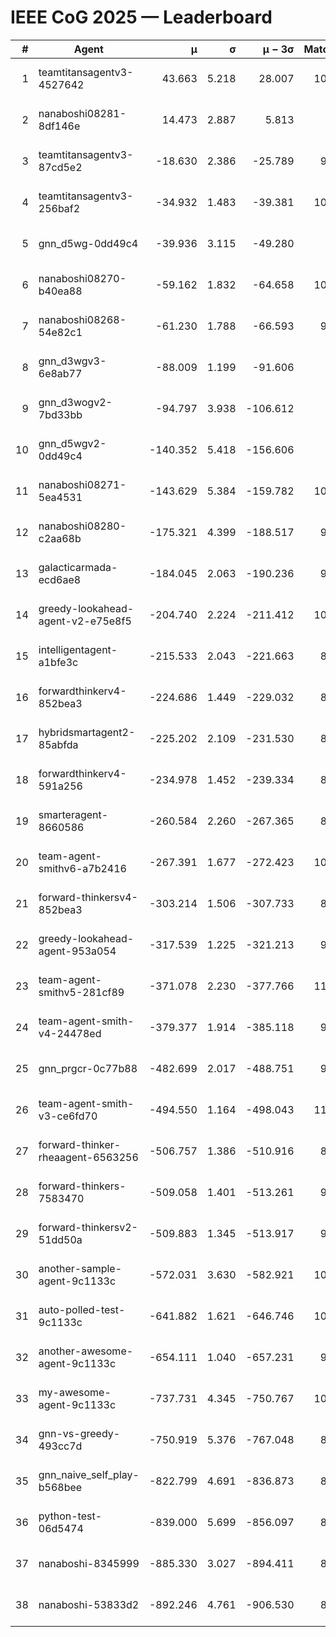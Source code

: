 # IEEE CoG 2025 — Leaderboard

| # | Agent | μ | σ | μ − 3σ | Matches | Updated |
|---:|---|---:|---:|---:|---:|---|
| 1 | teamtitansagentv3-4527642 | 43.663 | 5.218 | 28.007 | 10596 | 2025-08-31 09:58 |
| 2 | nanaboshi08281-8df146e | 14.473 | 2.887 | 5.813 | 396 | 2025-08-31 09:58 |
| 3 | teamtitansagentv3-87cd5e2 | -18.630 | 2.386 | -25.789 | 9518 | 2025-08-31 09:58 |
| 4 | teamtitansagentv3-256baf2 | -34.932 | 1.483 | -39.381 | 10494 | 2025-08-31 09:58 |
| 5 | gnn_d5wg-0dd49c4 | -39.936 | 3.115 | -49.280 | 240 | 2025-08-31 09:58 |
| 6 | nanaboshi08270-b40ea88 | -59.162 | 1.832 | -64.658 | 10360 | 2025-08-31 09:58 |
| 7 | nanaboshi08268-54e82c1 | -61.230 | 1.788 | -66.593 | 9980 | 2025-08-31 09:58 |
| 8 | gnn_d3wgv3-6e8ab77 | -88.009 | 1.199 | -91.606 | 278 | 2025-08-31 09:58 |
| 9 | gnn_d3wogv2-7bd33bb | -94.797 | 3.938 | -106.612 | 434 | 2025-08-31 09:58 |
| 10 | gnn_d5wgv2-0dd49c4 | -140.352 | 5.418 | -156.606 | 306 | 2025-08-31 09:58 |
| 11 | nanaboshi08271-5ea4531 | -143.629 | 5.384 | -159.782 | 10538 | 2025-08-31 09:58 |
| 12 | nanaboshi08280-c2aa68b | -175.321 | 4.399 | -188.517 | 9818 | 2025-08-31 09:58 |
| 13 | galacticarmada-ecd6ae8 | -184.045 | 2.063 | -190.236 | 9520 | 2025-08-31 09:58 |
| 14 | greedy-lookahead-agent-v2-e75e8f5 | -204.740 | 2.224 | -211.412 | 10350 | 2025-08-31 09:58 |
| 15 | intelligentagent-a1bfe3c | -215.533 | 2.043 | -221.663 | 8484 | 2025-08-31 09:58 |
| 16 | forwardthinkerv4-852bea3 | -224.686 | 1.449 | -229.032 | 8432 | 2025-08-31 09:58 |
| 17 | hybridsmartagent2-85abfda | -225.202 | 2.109 | -231.530 | 8851 | 2025-08-31 09:58 |
| 18 | forwardthinkerv4-591a256 | -234.978 | 1.452 | -239.334 | 8476 | 2025-08-31 09:58 |
| 19 | smarteragent-8660586 | -260.584 | 2.260 | -267.365 | 8417 | 2025-08-31 09:58 |
| 20 | team-agent-smithv6-a7b2416 | -267.391 | 1.677 | -272.423 | 10760 | 2025-08-31 09:58 |
| 21 | forward-thinkersv4-852bea3 | -303.214 | 1.506 | -307.733 | 8134 | 2025-08-31 09:58 |
| 22 | greedy-lookahead-agent-953a054 | -317.539 | 1.225 | -321.213 | 9438 | 2025-08-31 09:58 |
| 23 | team-agent-smithv5-281cf89 | -371.078 | 2.230 | -377.766 | 11000 | 2025-08-31 09:58 |
| 24 | team-agent-smith-v4-24478ed | -379.377 | 1.914 | -385.118 | 9718 | 2025-08-31 09:58 |
| 25 | gnn_prgcr-0c77b88 | -482.699 | 2.017 | -488.751 | 9370 | 2025-08-31 09:58 |
| 26 | team-agent-smith-v3-ce6fd70 | -494.550 | 1.164 | -498.043 | 11278 | 2025-08-31 09:58 |
| 27 | forward-thinker-rheaagent-6563256 | -506.757 | 1.386 | -510.916 | 8764 | 2025-08-31 09:58 |
| 28 | forward-thinkers-7583470 | -509.058 | 1.401 | -513.261 | 9620 | 2025-08-31 09:58 |
| 29 | forward-thinkersv2-51dd50a | -509.883 | 1.345 | -513.917 | 9256 | 2025-08-31 09:58 |
| 30 | another-sample-agent-9c1133c | -572.031 | 3.630 | -582.921 | 10200 | 2025-08-31 09:58 |
| 31 | auto-polled-test-9c1133c | -641.882 | 1.621 | -646.746 | 10420 | 2025-08-31 09:58 |
| 32 | another-awesome-agent-9c1133c | -654.111 | 1.040 | -657.231 | 9680 | 2025-08-31 09:58 |
| 33 | my-awesome-agent-9c1133c | -737.731 | 4.345 | -750.767 | 10240 | 2025-08-31 09:58 |
| 34 | gnn-vs-greedy-493cc7d | -750.919 | 5.376 | -767.048 | 8920 | 2025-08-31 09:58 |
| 35 | gnn_naive_self_play-b568bee | -822.799 | 4.691 | -836.873 | 8620 | 2025-08-31 09:58 |
| 36 | python-test-06d5474 | -839.000 | 5.699 | -856.097 | 8780 | 2025-08-31 09:58 |
| 37 | nanaboshi-8345999 | -885.330 | 3.027 | -894.411 | 8590 | 2025-08-31 09:58 |
| 38 | nanaboshi-53833d2 | -892.246 | 4.761 | -906.530 | 8020 | 2025-08-31 09:58 |
